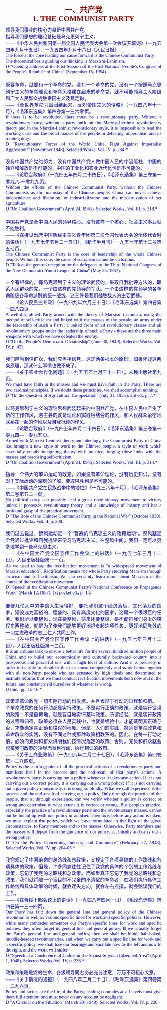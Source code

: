 <td>&#13;
				<p align="center" style="margin: 10px 5px"><b>&#13;
				<font face="Times New Roman" color="#800000" size="5">一、共产党<br/>&#13;
			1. THE COMMUNIST PARTY</font></b></p></td>&#13;
			<td>&#13;
			<p align="justify" style="margin: 10px 5px; ">&#13;
			<font style="font-size: 11pt" face="Times New Roman" color="#000080">&#13;
			领导我们事业的核心力量是中国共产党。<br/>&#13;
			指导我们思想的理论基础是马克思列宁主义。<br/>&#13;
			――《中华人民共和国第一届全国人民代表大会第一次会议开幕词》（一九五四年九月十五日），一九五四年九月十六日《人民日报》<br/>&#13;
			The force at the core leading our cause forward is the Chinese &#13;
			Communist Party.<br/>&#13;
			The theoretical basis guiding our thinking is Marxism-Leninism.<br/>&#13;
			D "Opening address at the First Session of the First National &#13;
			People's Congress of the People's Republic of China" (September 15, &#13;
			1954).<br/>&#13;
			　<br/>&#13;
			既要革命，就要有一个革命的党。没有一个革命的党，没有一个按照马克思列宁主义的革命理论和革命风格建立起来的革命党，就不可能领导工人阶级和广大人民群众战胜帝国主义及其走狗。<br/>&#13;
			――《全世界革命力量团结起来，反对帝国主义的侵略》（一九四八年十一月），《毛泽东选集》第四卷第一三六零页。<br/>&#13;
			If there is to be revolution, there must be a revolutionary party. &#13;
			Without a revolutionary party, without a party built on the &#13;
			Marxist-Leninist revolutionary theory and in the Marxist-Leninist &#13;
			revolutionary style, it is impossible to lead the working class and &#13;
			the broad masses of the people in defeating imperialism and its &#13;
			running dogs.<br/>&#13;
			D "Revolutionary Forces of the World Unite, Fight Against &#13;
			Imperialist Aggression!" (November 1948), Selected Works, Vol. IV, &#13;
			p. 284.*<br/>&#13;
			<br/>&#13;
			没有中国共产党的努力，没有中国共产党人做中国人民的中流砥柱，中国的独立和解放是不可能的，中国的工业化和农业近代化也是不可能的。<br/>&#13;
			――《论联合政府》（一九四五年四月二十四日），《毛泽东选集》第三卷第一零九八-一零九九页。<br/>&#13;
			Without the efforts of the Chinese Communist Party, without the &#13;
			Chinese Communists as the mainstay of the Chinese people, China can &#13;
			never achieve independence and liberation, or industrialization and &#13;
			the modernization of her agriculture.<br/>&#13;
			D "On Coalition Government" (April 24, 1945), Selected Works, Vol. &#13;
			III, p. 318.*<br/>&#13;
			　<br/>&#13;
			中国共产党是全中国人民的领导核心。没有这样一个核心，社会主义事业就不能胜利。<br/>&#13;
			――《在接见出席中国新民主主义青年团第三次全国代表大会的全体代表时的讲话》（一九五七年五月二十五日），《新华半月刊》一九五七年第十二号第五七页。<br/>&#13;
			The Chinese Communist Party is the core of leadership of the whole &#13;
			Chinese people. Without this core, the cause of socialism cannot be &#13;
			victorious.<br/>&#13;
			D "Talk at the general reception for the delegates to the Third &#13;
			National Congress of the New Democratic Youth League of China" (May &#13;
			25, 1957).<br/>&#13;
			<br/>&#13;
			一个有纪律的，有马克思列宁主义的理论武装的，采取自我批评方法的，联系人民群众的党。一个由这样的党领导的军队。一个由这样的党领导的各革命阶级各革命派别的统一战线。这三件是我们战胜敌人的主要武器。<br/>&#13;
			――《论人民民主专政》（一九四九年六月三十日），《毛泽东选集》第四卷第一四八四页。<br/>&#13;
			A well-disciplined Party armed with the theory of Marxism-Leninism, &#13;
			using the method of self-criticism and linked with the masses of the &#13;
			people; an army under the leadership of such a Party; a united front &#13;
			of all revolutionary classes and all revolutionary groups under the &#13;
			leadership of such a Party - these are the three main weapons with &#13;
			which we have defeated the enemy.<br/>&#13;
			D "On the People's Democratic Dictatorship" (June 30, 1949), &#13;
			Selected Works, Vol. IV, p. 422.<br/>&#13;
			<br/>&#13;
			我们应当相信群众，我们应当相信党，这是两条根本的原理。如果怀疑这两条原理，那就什么事情也做不成了。<br/>&#13;
			――《关于农业合作化问题》（一九五五年七月三十一日），人民出版社第九页。<br/>&#13;
			We must have faith in the masses and we must have faith in the &#13;
			Party. These are two cardinal principles. If we doubt these &#13;
			principles, we shall accomplish nothing.<br/>&#13;
			D "On the Question of Agricultural Co-operation" (July 31, 1955), 3rd &#13;
			ed., p. 7.*<br/>&#13;
			　<br/>&#13;
			以马克思列宁主义的理论思想武装起来的中国共产党，在中国人民中产生了新的工作作风，这主要的就是理论和实践相结合的作风，和人民群众紧密地联系在一起的作风以及自我批评的作风。<br/>&#13;
			――《论联合政府》（一九四五年四月二十四日），《毛泽东选集》第三卷第一零九四―一零九五页。<br/>&#13;
			Armed with Marxist-Leninist theory and ideology, the Communist Party &#13;
			of China has brought a new style of work to the Chinese people, a &#13;
			style of work which essentially entails integrating theory with &#13;
			practice, forging close links with the masses and practising &#13;
			self-criticism.<br/>&#13;
			D "On Coalition Government" (April 24, 1945), Selected Works, Vol. &#13;
			III, p. 314.*<br/>&#13;
			<br/>&#13;
			指导一个伟大的革命运动的政党，如果没有革命理论，没有历史知识，没有对于实际运动的深刻的了解，要取得胜利是不可能的。<br/>&#13;
			――《中国共产党在民族战争中的地位》（一九三八年十月），《毛泽东选集》第二卷第五二一页。 <br/>&#13;
			No political party can possibly lead a great revolutionary movement &#13;
			to victory unless it possesses revolutionary theory and a knowledge &#13;
			of history and has a profound grasp of the practical movement.<br/>&#13;
			D "The Role of the Chinese Communist Party in the National War" &#13;
			(October 1938), Selected Works, Vol. II, p. 208.<br/>&#13;
			<br/>&#13;
			我们过去说过，整风运动是一个“普遍的马克思主义的教育运动”。整风就是全党通过批评和自我批评来学习马克思主义。在整风中间，我们一定可以更多地学到一些马克思主义。<br/>&#13;
			――《在中国共产党全国宣传工作会议上的讲话》（一九五七年三月十二日），人民出版社版第一一页。<br/>&#13;
			As we used to say, the rectification movement is "a widespread &#13;
			movement of Marxist education". Rectification means the whole Party &#13;
			studying Marxism through criticism and self-criticism. We can &#13;
			certainly learn more about Marxism in the course of the &#13;
			rectification movement.<br/>&#13;
			D "Speech at the Chinese Communist Party's National Conference on &#13;
			Propaganda Work" (March 12, l957), 1st pocket ed., p. 14.<br/>&#13;
			　<br/>&#13;
			要使几亿人中的中国人生活得好，要把我们这个经济落后、文化落后的国家，建设成为富裕的、强盛的、具有高度文化的国家，这是一个很艰巨的任务。我们所以要整风，现在要整风，将来还要整风，要不断把我们身上的错误东西整掉，就是为了使我们能够更好地担负起这项任务，更好地同党外的一切立志改革的志士仁人共同工作。<br/>&#13;
			――《在中国共产党全国宣传工作会议上的讲话》（一九五七年三月十二日），人民出版社版第一二页。<br/>&#13;
			It is an arduous task to ensure a better life for the several &#13;
			hundred million people of China and to build our economically and &#13;
			culturally backward country into a prosperous and powerful one with &#13;
			a high level of culture. And it is precisely in order to be able to &#13;
			shoulder this task more competently and work better together with &#13;
			all non-Party people who are actuated by high ideals and determined &#13;
			to institute reforms that we must conduct rectification movements &#13;
			both now and in the future, and constantly rid ourselves of whatever &#13;
			is wrong.<br/>&#13;
			D Ibid., pp. 15-16.*<br/>&#13;
			<br/>&#13;
			政策是革命政党一切实际行动的出发点，并且表现于行动的过程和归宿。一个革命政党的任何行动都是实行政策。不是实行正确的政策，就是实行错误的政策；不是自觉地，就是盲目地实行某种政策。所谓经验，就是实行政策的过程和归宿。政策必须在人民实践中，也就是经验中，才能证明其正确与否，才能确定其正确和错误的程度。但是，人们的实践，特别是革命政党和革命群众的实践，没有不同这种或那种政策相联系的。因此，在每一行动之前，必须向党员和群众讲明我们按情况规定的政策。否则，党员和群众就会脱离我们政策的领导而盲目行动，执行错误的政策。<br/>&#13;
			――《关于工商业政策》（一九四八年二月二十七日），《毛泽东选集》第四卷第一二八四页。<br/>&#13;
			Policy is the starting-point of all the practical actions of a &#13;
			revolutionary party and manifests itself in the process and the &#13;
			end-result of that party's actions. A revolutionary party is &#13;
			carrying out a policy whenever it takes any action. If it is not &#13;
			carrying out a correct policy, it is carrying out a wrong policy; if &#13;
			it is not carrying out a given policy consciously, it is doing so &#13;
			blindly. What we call experience is the process and the end-result &#13;
			of carrying out a policy. Only through the practice of the people, &#13;
			that is, through experience, can we verify whether a policy is &#13;
			correct or wrong and determine to what extent it is correct or &#13;
			wrong. But people's practice, especially the practice of a &#13;
			revolutionary party and the revolutionary masses, cannot but be &#13;
			bound up with one policy or another. Therefore, before any action is &#13;
			taken, we must explain the policy, which we have formulated in the &#13;
			light of the given circumstances, to Party members and to the &#13;
			masses. Otherwise, Party members and the masses will depart from the &#13;
			guidance of our policy, act blindly and carry out a wrong policy.<br/>&#13;
			D "On the Policy Concerning Industry and Commerce" (February 27, &#13;
			1948), Selected Works, Vol. IV. pp. 204-05.*<br/>&#13;
			<br/>&#13;
			我党规定了中国革命的总路线和总政策，又规定了各项具体的工作路线和各项具体的政策。但是，许多同志往往记住了我党的具体的个别的工作路线和政策，忘记了我党的总路线和总政策。而如果真正忘记了我党的总路线和总政策，我们就将是一个盲目的不完全的不清醒的革命者，在我们执行具体工作路线和具体政策的时候，就会迷失方向，就会左右摇摆，就会贻误我们的工作。<br/>&#13;
			――《在晋绥干部会议上的讲话》（一九四八年四月一日），《毛泽东选集》第四卷第一三一四页。<br/>&#13;
			Our Party has laid down the general line and general policy of the &#13;
			Chinese revolution as well as various specific lines for work and &#13;
			specific policies. However, while many comrades remember our Party's &#13;
			specific lines for work and specific policies, they often forget its &#13;
			general line and general policy. If we actually forget the Party's &#13;
			general line and general policy, then we shall be blind, half-baked, &#13;
			muddle-headed revolutionaries, and when we carry out a specific line &#13;
			for work and a specific policy, we shall lose our bearings and &#13;
			vacillate now to the left and now to the right, and the work will &#13;
			suffer.<br/>&#13;
			D "Speech at a Conference of Cadres in the Shansi-Suiyuan Liberated &#13;
			Area" (April 1, 1948), Selected Works, Vol. IV, p. 238.*<br/>&#13;
			<br/>&#13;
			政策和策略是党的生命，各级领导同志务必充分注意，万万不可粗心大意。<br/>&#13;
			――《关于情况的通报》（一九四八年三月二十日），《毛泽东选集》第四卷第一二九六页。<br/>&#13;
			Policy and tactics are the life of the Party; leading comrades at &#13;
			all levels must give them full attention and must never on any &#13;
			account be negligent.<br/>&#13;
			D "A Circular on the Situation" (March 20, 1948), Selected Works, &#13;
			Vol. IV, p. 220.</font></p></td>&#13;
		